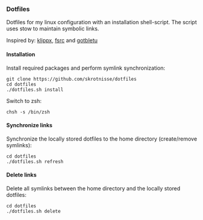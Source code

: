 <h3>Dotfiles</h3>
Dotfiles for my linux configuration with an installation shell-script. The script uses stow to maintain symbolic links.

Inspired by: <a href="https://github.com/klippx/dotfiles">klippx</a>, <a href="https://github.com/fsrc/stowedots">fsrc</a> and <a href="https://www.youtube.com/watch?v=zhdO46oqeRw">gotbletu</a>

<h4>Installation</h4>
Install required packages and perform symlink synchronization:
<pre><code>git clone https://github.com/skrotnisse/dotfiles
cd dotfiles
./dotfiles.sh install</code></pre>

Switch to zsh:
<pre><code>chsh -s /bin/zsh</code></pre>


<h4>Synchronize links</h4>
Synchronize the locally stored dotfiles to the home directory (create/remove symlinks):
<pre><code>cd dotfiles
./dotfiles.sh refresh</code></pre>

<h4>Delete links</h4>
Delete all symlinks between the home directory and the locally stored dotfiles:
<pre><code>cd dotfiles
./dotfiles.sh delete</code></pre>

